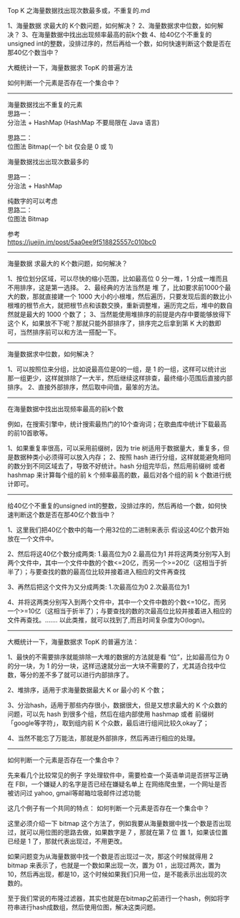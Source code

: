 Top K 之海量数据找出现次数最多或，不重复的.md  

1、海量数据 求最大的 K个数问题，如何解决？
2、海量数据求中位数，如何解决？
3、在海量数据中找出出现频率最高的前k个数
4、给40亿个不重复的unsigned int的整数，没排过序的，然后再给一个数，如何快速判断这个数是否在那40亿个数当中？

大概统计一下，海量数据求 TopK 的普遍方法

如何判断一个元素是否存在一个集合中？





---------------------------------------------------------------------------------------------------------------------
  
  
海量数据找出不重复的元素  
思路一：  
分治法 + HashMap (HashMap 不要局限在 Java 语言)  
  
思路二：  
位图法 Bitmap(一个 bit 仅会是 0 或 1)  
  
  
  
海量数据找出出现次数最多的  
  
思路一：  
分治法 + HashMap  
  
  
纯数字的可以考虑  
思路二：  
位图法 Bitmap  
  
  
参考  
https://juejin.im/post/5aa0ee9f518825557c010bc0  






---------------------------------------------------------------------------------------------------------------------  

海量数据 求最大的 K个数问题，如何解决？

1、按位划分区域，可以尽快的缩小范围，比如最高位 0 分一堆，1 分成一堆而且不用排序，这是第一选择。
2、最经典的方法当然是 堆 了，比如要求前1000个最大的数，那就直接建一个 1000 大小的小根堆，然后遍历，只要发现后面的数比小根堆的根节点大，就把根节点和该数交换，重新调整堆，遍历完之后，堆中的数自然就是最大的 1000 个数了；
3、当然能使用堆排序的前提是内存中要能够放得下这个 K，如果放不下呢？那就只能外部排序了，排序完之后拿到第 K 大的数即可，当然排序前可以和方法一搭配一下。
  
  
  
---------------------------------------------------------------------------------------------------------------------  
海量数据求中位数，如何解决？

1、可以按照位来分组，比如说最高位是0的一组，是 1 的一组，这样可以统计出那一组更少，这样就排除了一大半，然后继续这样排查，最终缩小范围后直接内部排序。
2、直接外部排序，然后取中间值，最笨的方法。

---------------------------------------------------------------------------------------------------------------------  

在海量数据中找出出现频率最高的前k个数

例如，在搜索引擎中，统计搜索最热门的10个查询词；在歌曲库中统计下载最高的前10首歌等。

1、如果重复率很高，可以采用前缀树，因为 trie 树适用于数据量大，重复多，但是数据种类小必须得可以放入内存；
2、按照 hash 进行分组，这样就能避免相同的数分到不同区域去了，导致不好统计。hash 分组完毕后，然后用前缀树 或者 hashmap 来计算每个组的前 k 个频率最高的数，最后对各个组的前 k 个数进行统计即可。





---------------------------------------------------------------------------------------------------------------------  

给40亿个不重复的unsigned int的整数，没排过序的，然后再给一个数，如何快速判断这个数是否在那40亿个数当中？


1、这里我们把40亿个数中的每一个用32位的二进制来表示 假设这40亿个数开始放在一个文件中。

2、然后将这40亿个数分成两类: 1.最高位为0 2.最高位为1 并将这两类分别写入到两个文件中，其中一个文件中数的个数<=20亿，而另一个>=20亿（这相当于折半了）；与要查找的数的最高位比较并接着进入相应的文件再查找

3、再然后把这个文件为又分成两类: 1.次最高位为0 2.次最高位为1

4、并将这两类分别写入到两个文件中，其中一个文件中数的个数<=10亿，而另一个>=10亿（这相当于折半了）；与要查找的数的次最高位比较并接着进入相应的文件再查找。……. 以此类推，就可以找到了,而且时间复杂度为O(logn)。



---------------------------------------------------------------------------------------------------------------------  

大概统计一下，海量数据求 TopK 的普遍方法：

1、最快的不需要排序就能排除一大堆的数据的方法就是看 “位”，比如最高位为 0 的分一块，为 1 的分一块，这样迅速就分出一大块不需要的了，尤其适合找中位数，等分的差不多了就可以进行内部排序了。

2、堆排序，适用于求海量数据最大 K or 最小的 K 个数；

3、分治hash，适用于那些内存很小，数据很大，但是又想求最大的 K 个众数的问题，可以先 hash 到很多个组，然后在组内部使用 hashmap 或者 前缀树 「google等字符」，取到组内前 K 个众数，最后进行组间比较久okay了；

4、当然不能忘了万能法，那就是外部排序，然后再进行相应的处理。




---------------------------------------------------------------------------------------------------------------------  

如何判断一个元素是否存在一个集合中？


先来看几个比较常见的例子
字处理软件中，需要检查一个英语单词是否拼写正确
在 FBI，一个嫌疑人的名字是否已经在嫌疑名单上
在网络爬虫里，一个网址是否被访问过
yahoo, gmail等邮箱垃圾邮件过滤功能



这几个例子有一个共同的特点： 如何判断一个元素是否存在一个集合中？

这里必须介绍一下 bitmap 这个方法了，例如我要从海量数据中找一个数是否出现过，就可以用位图的思路去做，如果数字是 7 ，那就在第 7 位 置 1，如果该位置已经是 1 了，那就代表出现过，不用更改。

如果问题变为从海量数据中找一个数是否出现过一次，那这个时候就得用 2 bitmap 来表示了，也就是一个数如果出现一次，置为 01 ，出现过两次，置为 10，然后再出现，都是10，这个时候如果我们只用一位，是不能表示出出现的次数的。

至于我们常说的布隆过滤器，其实也就是在bitmap之前进行一个hash，例如将字符串进行hash成数组，然后使用位图，解决这类问题。


